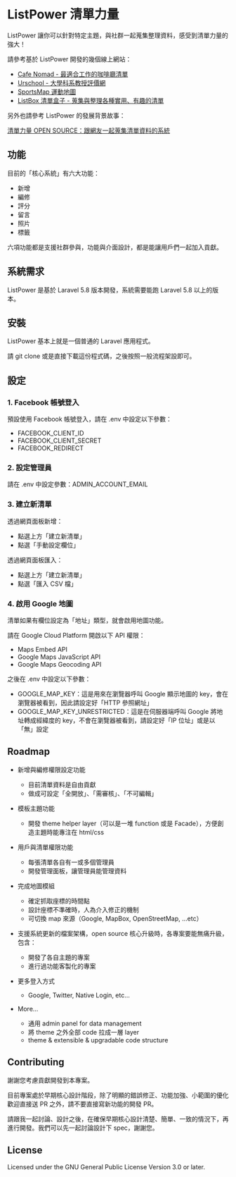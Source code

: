 # ListPower 清單力量

ListPower 讓你可以針對特定主題，與社群一起蒐集整理資料，感受到清單力量的強大！

請參考基於 ListPower 開發的幾個線上網站：

- [Cafe Nomad - 最適合工作的咖啡廳清單](https://cafenomad.tw/)
- [Urschool - 大學科系教授評價網](https://urschool.org/)
- [SportsMap 運動地圖](https://isportsmap.com/)
- [ListBox 清單盒子 - 蒐集與整理各種實用、有趣的清單](https://listbox.app/)

另外也請參考 ListPower 的發展背景故事：

[清單力量 OPEN SOURCE：跟網友一起蒐集清單資料的系統](http://blog.turn.tw/?p=3720)

## 功能

目前的「核心系統」有六大功能：

- 新增
- 編修
- 評分
- 留言
- 照片
- 標籤

六項功能都是支援社群參與，功能與介面設計，都是能讓用戶們一起加入貢獻。

## 系統需求

ListPower 是基於 Laravel 5.8 版本開發，系統需要能跑 Laravel 5.8 以上的版本。

## 安裝

ListPower 基本上就是一個普通的 Laravel 應用程式。

請 git clone 或是直接下載這份程式碼，之後按照一般流程架設即可。

## 設定

### 1. Facebook 帳號登入

預設使用 Facebook 帳號登入，請在 .env 中設定以下參數：

- FACEBOOK_CLIENT_ID
- FACEBOOK_CLIENT_SECRET
- FACEBOOK_REDIRECT

### 2. 設定管理員

請在 .env 中設定參數：ADMIN_ACCOUNT_EMAIL

### 3. 建立新清單

透過網頁面板新增：

- 點選上方「建立新清單」
- 點選「手動設定欄位」

透過網頁面板匯入：

- 點選上方「建立新清單」
- 點選「匯入 CSV 檔」

### 4. 啟用 Google 地圖

清單如果有欄位設定為「地址」類型，就會啟用地圖功能。

請在 Google Cloud Platform 開啟以下 API 權限：

- Maps Embed API
- Google Maps JavaScript API
- Google Maps Geocoding API

之後在 .env 中設定以下參數：

- GOOGLE_MAP_KEY：這是用來在瀏覽器呼叫 Google 顯示地圖的 key，會在瀏覽器被看到，因此請設定好「HTTP 參照網址」
- GOOGLE_MAP_KEY_UNRESTRICTED：這是在伺服器端呼叫 Google 將地址轉成經緯度的 key，不會在瀏覽器被看到，請設定好「IP 位址」或是以「無」設定

## Roadmap

- 新增與編修權限設定功能
  - 目前清單資料是自由貢獻
  - 做成可設定「全開放」、「需審核」、「不可編輯」

- 模板主題功能
  - 開發 theme helper layer（可以是一堆 function 或是 Facade），方便創造主題時能專注在 html/css

- 用戶與清單權限功能
  - 每張清單各自有一或多個管理員
  - 開發管理面板，讓管理員能管理資料

- 完成地圖模組
  - 確定抓取座標的時間點
  - 設計座標不準確時，人為介入修正的機制
  - 可切換 map 來源（Google, MapBox, OpenStreetMap, ...etc）

- 支援系統更新的檔案架構，open source 核心升級時，各專案要能無痛升級，包含：
  - 開發了各自主題的專案
  - 進行過功能客製化的專案

- 更多登入方式
  - Google, Twitter, Native Login, etc...

- More...
  - 通用 admin panel for data management
  - 將 theme 之外全部 code 拉成一層 layer
  - theme & extensible & upgradable code structure

## Contributing

謝謝您考慮貢獻開發到本專案。

目前專案處於早期核心設計階段，除了明顯的錯誤修正、功能加強、小範圍的優化歡迎直接送 PR 之外，請不要直接寫新功能的開發 PR。

請跟我一起討論、設計之後，在確保早期核心設計清楚、簡單、一致的情況下，再進行開發。我們可以先一起討論設計下 spec，謝謝您。

## License

Licensed under the GNU General Public License Version 3.0 or later.

